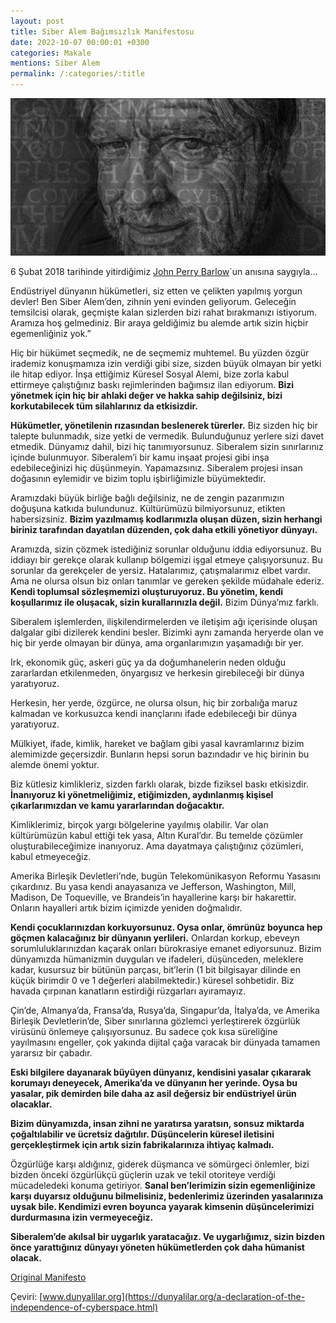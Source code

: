 ```yaml
---
layout: post
title: Siber Alem Bağımsızlık Manifestosu
date: 2022-10-07 00:00:01 +0300
categories: Makale
mentions: Siber Alem
permalink: /:categories/:title
---
```


![image](../images/Barlow.jpg)

6 Şubat 2018 tarihinde yitirdiğimiz [John Perry Barlow](https://www.eff.org/tr/deeplinks/2018/02/john-perry-barlow-internet-pioneer-1947-2018)`un anısına saygıyla...

Endüstriyel dünyanın hükümetleri, siz etten ve çelikten yapılmış yorgun devler! Ben Siber Alem’den, zihnin yeni evinden geliyorum. Geleceğin temsilcisi olarak, geçmişte kalan sizlerden bizi rahat bırakmanızı istiyorum. Aramıza hoş gelmediniz. Bir araya geldiğimiz bu alemde artık sizin hiçbir egemenliğiniz yok.”

Hiç bir hükümet seçmedik, ne de seçmemiz muhtemel. Bu yüzden özgür irademiz konuşmamıza izin verdiği gibi size, sizden büyük olmayan bir yetki ile hitap ediyor. İnşa ettiğimiz Küresel Sosyal Alemi, bize zorla kabul ettirmeye çalıştığınız baskı rejimlerinden bağımsız ilan ediyorum. **Bizi yönetmek için hiç bir ahlaki değer ve hakka sahip değilsiniz, bizi korkutabilecek tüm silahlarınız da etkisizdir.**

**Hükümetler, yönetilenin rızasından beslenerek türerler.** Biz sizden hiç bir talepte bulunmadık, size yetki de vermedik. Bulunduğunuz yerlere sizi davet etmedik. Dünyamız dahil, bizi hiç tanımıyorsunuz. Siberalem sizin sınırlarınız içinde bulunmuyor. Siberalem’i bir kamu inşaat projesi gibi inşa edebileceğinizi hiç düşünmeyin. Yapamazsınız. Siberalem projesi insan doğasının eylemidir ve bizim toplu işbirliğimizle büyümektedir.

Aramızdaki büyük birliğe bağlı değilsiniz, ne de zengin pazarımızın doğuşuna katkıda bulundunuz. Kültürümüzü bilmiyorsunuz, etikten habersizsiniz. **Bizim yazılmamış kodlarımızla oluşan düzen, sizin herhangi biriniz tarafından dayatılan düzenden, çok daha etkili yönetiyor dünyayı.**

Aramızda, sizin çözmek istediğiniz sorunlar olduğunu iddia ediyorsunuz. Bu iddiayı bir gerekçe olarak kullanıp bölgemizi işgal etmeye çalışıyorsunuz. Bu sorunlar da gerekçeler de yersiz. Hatalarımız, çatışmalarımız elbet vardır. Ama ne olursa olsun biz onları tanımlar ve gereken şekilde müdahale ederiz. **Kendi toplumsal sözleşmemizi oluşturuyoruz. Bu yönetim, kendi koşullarımız ile oluşacak, sizin kurallarınızla değil.** Bizim Dünya’mız farklı.

Siberalem işlemlerden, ilişkilendirmelerden ve iletişim ağı içerisinde oluşan dalgalar gibi dizilerek kendini besler. Bizimki aynı zamanda heryerde olan ve hiç bir yerde olmayan bir dünya, ama organlarımızın yaşamadığı bir yer.

Irk, ekonomik güç, askeri güç ya da doğumhanelerin neden olduğu zararlardan etkilenmeden, önyargısız ve herkesin girebileceği bir dünya yaratıyoruz.

Herkesin, her yerde, özgürce, ne olursa olsun, hiç bir zorbalığa maruz kalmadan ve korkusuzca kendi inançlarını ifade edebileceği bir dünya yaratıyoruz.

Mülkiyet, ifade, kimlik, hareket ve bağlam gibi yasal kavramlarınız bizim alemimizde geçersizdir. Bunların hepsi sorun bazındadır ve hiç birinin bu alemde önemi yoktur.

Biz kütlesiz kimlikleriz, sizden farklı olarak, bizde fiziksel baskı etkisizdir. **İnanıyoruz ki yönetmeliğimiz, etiğimizden, aydınlanmış kişisel çıkarlarımızdan ve kamu yararlarından doğacaktır.**

Kimliklerimiz, birçok yargı bölgelerine yayılmış olabilir. Var olan kültürümüzün kabul ettiği tek yasa, Altın Kural’dır. Bu temelde çözümler oluşturabileceğimize inanıyoruz. Ama dayatmaya çalıştığınız çözümleri, kabul etmeyeceğiz.

Amerika Birleşik Devletleri’nde, bugün Telekomünikasyon Reformu Yasasını çıkardınız. Bu yasa kendi anayasanıza ve Jefferson, Washington, Mill, Madison, De Toqueville, ve Brandeis’in hayallerine karşı bir hakarettir. Onların hayalleri artık bizim içimizde yeniden doğmalıdır.

**Kendi çocuklarınızdan korkuyorsunuz. Oysa onlar, ömrünüz boyunca hep göçmen kalacağınız bir dünyanın yerlileri.** Onlardan korkup, ebeveyn sorumluluklarınızdan kaçarak onları bürokrasiye emanet ediyorsunuz. Bizim dünyamızda hümanizmin duyguları ve ifadeleri, düşünceden, meleklere kadar, kusursuz bir bütünün parçası, bit’lerin (1 bit bilgisayar dilinde en küçük birimdir 0 ve 1 değerleri alabilmektedir.) küresel sohbetidir. Biz havada çırpınan kanatların estirdiği rüzgarları ayıramayız.

Çin’de, Almanya’da, Fransa’da, Rusya’da, Singapur’da, İtalya’da, ve Amerika Birleşik Devletlerin’de, Siber sınırlarına gözlemci yerleştirerek özgürlük virüsünü önlemeye çalışıyorsunuz. Bu sadece çok kısa süreliğine yayılmasını engeller, çok yakında dijital çağa varacak bir dünyada tamamen yararsız bir çabadır.

**Eski bilgilere dayanarak büyüyen dünyanız, kendisini yasalar çıkararak korumayı deneyecek, Amerika’da ve dünyanın her yerinde. Oysa bu yasalar, pik demirden bile daha az asil değersiz bir endüstriyel ürün olacaklar.**

**Bizim dünyamızda, insan zihni ne yaratırsa yaratsın, sonsuz miktarda çoğaltılabilir ve ücretsiz dağıtılır. Düşüncelerin küresel iletisini gerçekleştirmek için artık sizin fabrikalarınıza ihtiyaç kalmadı.**

Özgürlüğe karşı aldığınız, giderek düşmanca ve sömürgeci önlemler, bizi bizden önceki özgürlükçü güçlerin uzak ve tekil otoriteye verdiği mücadeledeki konuma getiriyor. **Sanal ben’lerimizin sizin egemenliğinize karşı duyarsız olduğunu bilmelisiniz, bedenlerimiz üzerinden yasalarınıza uysak bile. Kendimizi evren boyunca yayarak kimsenin düşüncelerimizi durdurmasına izin vermeyeceğiz.**

**Siberalem’de akılsal bir uygarlık yaratacağız. Ve uygarlığımız, sizin bizden önce yarattığınız dünyayı yöneten hükümetlerden çok daha hümanist olacak.**


[Original Manifesto](https://www.eff.org/tr/cyberspace-independence)

Çeviri:
[www.dunyalilar.org](https://dunyalilar.org/a-declaration-of-the-independence-of-cyberspace.html)